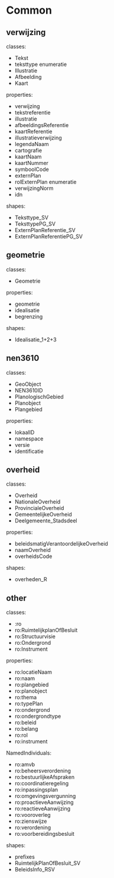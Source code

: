 # Common

## verwijzing

classes:

- Tekst
- teksttype enumeratie
- Illustratie
- Afbeelding
- Kaart


properties:

- verwijzing
- tekstreferentie
- illustratie
- afbeeldingsReferentie
- kaartReferentie
- illustratieverwijzing
- legendaNaam
- cartografie
- kaartNaam
- kaartNummer
- symboolCode
- externPlan
- rolExternPlan enumeratie
- verwijzingNorm
- idn


shapes:

- Teksttype_SV
- TeksttypePG_SV
- ExternPlanReferentie_SV
- ExternPlanReferentiePG_SV

## geometrie

classes:

- Geometrie

properties:

- geometrie
- idealisatie
- begrenzing

shapes:

- Idealisatie_1+2+3

## nen3610

classes:

- GeoObject
- NEN3610ID
- PlanologischGebied
- Planobject
- Plangebied

properties:

- lokaalID
- namespace
- versie
- identificatie

## overheid

classes:

- Overheid
- NationaleOverheid
- ProvincialeOverheid
- GemeentelijkeOverheid
- Deelgemeente_Stadsdeel


properties:

- beleidsmatigVerantoordelijkeOverheid
- naamOverheid 
- overheidsCode

shapes:

- overheden_R


## other 

classes:

- :ro
- ro:RuimtelijkplanOfBesluit
- ro:Structuurvisie
- ro:Ondergrond
- ro:Instrument

properties:

- ro:locatieNaam
- ro:naam
- ro:plangebied
- ro:planobject
- ro:thema
- ro:typePlan
- ro:ondergrond
- ro:ondergrondtype
- ro:beleid
- ro:belang
- ro:rol
- ro:instrument

NamedIndividuals:

- ro:amvb
- ro:beheersverordening
- ro:bestuurlijkeAfspraken
- ro:coordinatieregeling
- ro:inpassingsplan
- ro:omgevingsvergunning
- ro:proactieveAanwijzing
- ro:reactieveAanwijzing
- ro:vooroverleg
- ro:zienswijze
- ro:verordening
- ro:voorbereidingsbesluit

shapes:

- prefixes
- RuimtelijkPlanOfBesluit_SV
- BeleidsInfo_RSV
